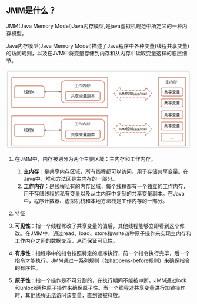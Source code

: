 ## JMM是什么？

JMM(Java Memory Model)Java内存模型,是java虚拟机规范中所定义的一种内存模型。

Java内存模型(Java Memory Model)描述了Java程序中各种变量(线程共享变量)的访问规则，以及在JVM中将变量存储到内存和从内存中读取变量这样的底层细节。

![image-20241018215418123](images/JMM是什么？.assets/image-20241018215418123.png)

1. 在JMM中，内存被划分为两个主要区域：主内存和工作内存。
   1. **主内存**：是共享内存区域，所有线程都可以访问，用于存储共享变量。在Java中，堆和方法区是主内存的一部分。
   2. **工作内存**：是线程私有的内存区域，每个线程都有一个独立的工作内存，用于存储线程的私有变量以及从主内存中复制的共享变量副本。在Java中，程序计数器、虚拟机栈和本地方法栈是工作内存的一部分。
2. 特征

1. **可见性**：指一个线程修改了共享变量的值后，其他线程能够立即看到这个修改。在JMM中，通过read、load、store和write四种原子操作来实现主内存和工作内存之间的数据交互，从而保证可见性。
2. **有序性**：指程序中的指令按照特定的顺序执行，前一个指令执行完毕，后一个指令才能执行。JMM通过一系列规则（如happens-before规则）来确保指令的有序性。
3. **原子性**：指一个操作是不可分割的，在执行期间不能被中断。JMM通过lock和unlock两种原子操作来确保原子性。当一个线程对共享变量进行加锁操作时，其他线程无法访问该变量，直到锁被释放。
